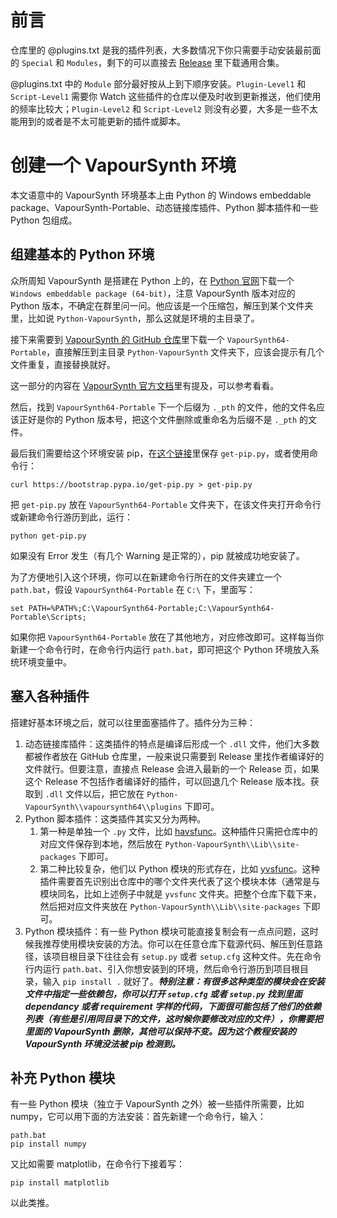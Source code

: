 # 前言

仓库里的 @plugins.txt 是我的插件列表，大多数情况下你只需要手动安装最前面的 `Special` 和 `Modules`，剩下的可以直接去 [Release](https://github.com/AliceTeaParty/How-to-Create-an-Environment/releases) 里下载通用合集。

@plugins.txt 中的 `Module` 部分最好按从上到下顺序安装。`Plugin-Level1` 和 `Script-Level1` 需要你 Watch 这些插件的仓库以便及时收到更新推送，他们使用的频率比较大；`Plugin-Level2` 和 `Script-Level2` 则没有必要，大多是一些不太能用到的或者是不太可能更新的插件或脚本。

# 创建一个 VapourSynth 环境

本文语意中的 VapourSynth 环境基本上由 Python 的 Windows embeddable package、VapourSynth-Portable、动态链接库插件、Python 脚本插件和一些 Python 包组成。

## 组建基本的 Python 环境

众所周知 VapourSynth 是搭建在 Python 上的，在 [Python 官网](https://www.python.org/downloads/windows/)下载一个 `Windows embeddable package (64-bit)`，注意 VapourSynth 版本对应的 Python 版本，不确定在群里问一问。他应该是一个压缩包，解压到某个文件夹里，比如说 `Python-VapourSynth`，那么这就是环境的主目录了。

接下来需要到 [VapourSynth 的 GitHub 仓库](https://github.com/vapoursynth/vapoursynth/releases)里下载一个 `VapourSynth64-Portable`，直接解压到主目录 `Python-VapourSynth` 文件夹下，应该会提示有几个文件重复，直接替换就好。

这一部分的内容在 [VapourSynth 官方文档](http://vapoursynth.com/doc/installation.html#windows-installation-portable)里有提及，可以参考看看。

然后，找到 `VapourSynth64-Portable` 下一个后缀为 `._pth` 的文件，他的文件名应该正好是你的 Python 版本号，把这个文件删除或重命名为后缀不是 `._pth` 的文件。

最后我们需要给这个环境安装 pip，在[这个链接](https://bootstrap.pypa.io/get-pip.py)里保存 `get-pip.py`，或者使用命令行：

```
curl https://bootstrap.pypa.io/get-pip.py > get-pip.py
```

把 `get-pip.py` 放在 `VapourSynth64-Portable` 文件夹下，在该文件夹打开命令行或新建命令行游历到此，运行：

```
python get-pip.py
```

如果没有 Error 发生（有几个 Warning 是正常的），pip 就被成功地安装了。

为了方便地引入这个环境，你可以在新建命令行所在的文件夹建立一个 `path.bat`，假设 `VapourSynth64-Portable` 在 `C:\` 下，里面写：

```commandline
set PATH=%PATH%;C:\VapourSynth64-Portable;C:\VapourSynth64-Portable\Scripts;
```

如果你把 `VapourSynth64-Portable` 放在了其他地方，对应修改即可。这样每当你新建一个命令行时，在命令行内运行 `path.bat`，即可把这个 Python 环境放入系统环境变量中。

## 塞入各种插件

搭建好基本环境之后，就可以往里面塞插件了。插件分为三种：

1. 动态链接库插件：这类插件的特点是编译后形成一个 `.dll` 文件，他们大多数都被作者放在 GitHub 仓库里，一般来说只需要到 Release 里找作者编译好的文件就行。但要注意，直接点 Release 会进入最新的一个 Release 页，如果这个 Release 不包括作者编译好的插件，可以回退几个 Release 版本找。获取到 `.dll` 文件以后，把它放在 `Python-VapourSynth\\vapoursynth64\\plugins` 下即可。
2. Python 脚本插件：这类插件其实又分为两种。
    1. 第一种是单独一个 `.py` 文件，比如 [havsfunc](https://github.com/HomeOfVapourSynthEvolution/havsfunc)。这种插件只需把仓库中的对应文件保存到本地，然后放在 `Python-VapourSynth\\Lib\\site-packages` 下即可。
    2. 第二种比较复杂，他们以 Python 模块的形式存在，比如 [yvsfunc](https://github.com/YomikoR/yvsfunc)。这种插件需要首先识别出仓库中的哪个文件夹代表了这个模块本体（通常是与模块同名，比如上述例子中就是 `yvsfunc` 文件夹。把整个仓库下载下来，然后把对应文件夹放在 `Python-VapourSynth\\Lib\\site-packages` 下即可。
3. Python 模块插件：有一些 Python 模块可能直接复制会有一点点问题，这时候我推荐使用模块安装的方法。你可以在任意仓库下载源代码、解压到任意路径，该项目根目录下往往会有 `setup.py` 或者 `setup.cfg` 这种文件。先在命令行内运行 `path.bat`、引入你想安装到的环境，然后命令行游历到项目根目录，输入 `pip install .` 就好了。***特别注意：有很多这种类型的模块会在安装文件中指定一些依赖包，你可以打开 `setup.cfg` 或者 `setup.py` 找到里面 dependancy 或者 requirement 字样的代码，下面很可能包括了他们的依赖列表（有些是引用同目录下的文件，这时候你要修改对应的文件），你需要把里面的 VapourSynth 删除，其他可以保持不变。因为这个教程安装的 VapourSynth 环境没法被 pip 检测到。***

## 补充 Python 模块

有一些 Python 模块（独立于 VapourSynth 之外）被一些插件所需要，比如 numpy，它可以用下面的方法安装：首先新建一个命令行，输入：

```commandline
path.bat
pip install numpy
```

又比如需要 matplotlib，在命令行下接着写：

```
pip install matplotlib
```

以此类推。
